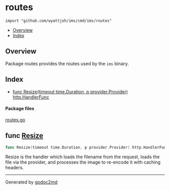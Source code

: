 

# routes
`import "github.com/wyattjoh/ims/cmd/ims/routes"`

* [Overview](#pkg-overview)
* [Index](#pkg-index)

## <a name="pkg-overview">Overview</a>
Package routes provides the routes used by the `ims` binary.




## <a name="pkg-index">Index</a>
* [func Resize(timeout time.Duration, p provider.Provider) http.HandlerFunc](#Resize)


#### <a name="pkg-files">Package files</a>
[routes.go](/src/github.com/wyattjoh/ims/cmd/ims/routes/routes.go) 





## <a name="Resize">func</a> [Resize](/src/target/routes.go?s=984:1056#L23)
``` go
func Resize(timeout time.Duration, p provider.Provider) http.HandlerFunc
```
Resize is the handler which loads the filename from the request, loads the
file via the provider, and processes the image to re-encode it with caching
headers.








- - -
Generated by [godoc2md](http://godoc.org/github.com/davecheney/godoc2md)
